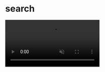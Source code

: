 # search

 <video src="https://user-images.githubusercontent.com/56811978/181247074-698967e5-5630-4206-809f-9c01f6a8711c.mov" autoplay muted controls></video>
 


